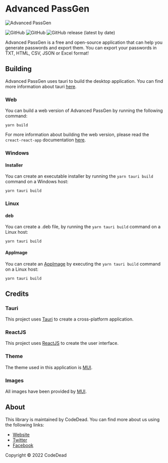 # Advanced PassGen

![Advanced PassGen](https://i.imgur.com/bVTaGO7.png)

![GitHub](https://img.shields.io/badge/language-JavaScript+Rust-green)
![GitHub](https://img.shields.io/github/license/CodeDead/Advanced-PassGen)
![GitHub release (latest by date)](https://img.shields.io/github/v/release/CodeDead/Advanced-PassGen)

Advanced PassGen is a free and open-source application that can help you generate passwords and export them. You can export your passwords in TXT, HTML, CSV, JSON or Excel format!

## Building

Advanced PassGen uses tauri to build the desktop application. You can find more information about tauri [here](https://tauri.studio/en/docs/getting-started/intro).

### Web

You can build a web version of Advanced PassGen by running the following command:

```shell
yarn build
```

For more information about building the web version, please read the `creact-react-app` documentation [here](https://create-react-app.dev/docs/production-build).

### Windows

#### Installer

You can create an executable installer by running the `yarn tauri build` command on a Windows host:
```shell
yarn tauri build
```

### Linux

#### deb

You can create a .deb file, by running the `yarn tauri build` command on a Linux host:
```shell
yarn tauri build
```

#### AppImage

You can create an [AppImage](https://appimage.github.io/) by executing the `yarn tauri build` command on a Linux host:
```shell
yarn tauri build
```

## Credits

### Tauri

This project uses [Tauri](https://tauri.studio/) to create a cross-platform application.

### ReactJS

This project uses [ReactJS](https://reactjs.org/) to create the user interface.

### Theme

The theme used in this application is [MUI](https://mui.com/).

### Images

All images have been provided by [MUI](https://mui.com/).

## About

This library is maintained by CodeDead. You can find more about us using the following links:
* [Website](https://codedead.com/)
* [Twitter](https://twitter.com/C0DEDEAD/)
* [Facebook](https://facebook.com/deadlinecodedead/)

Copyright © 2022 CodeDead
